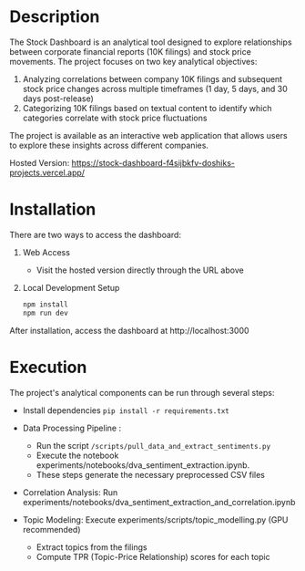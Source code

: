 # Description
The Stock Dashboard is an analytical tool designed to explore relationships between corporate financial reports (10K filings) and stock price movements. The project focuses on two key analytical objectives:

1. Analyzing correlations between company 10K filings and subsequent stock price changes across multiple timeframes (1 day, 5 days, and 30 days post-release)
2. Categorizing 10K filings based on textual content to identify which categories correlate with stock price fluctuations

The project is available as an interactive web application that allows users to explore these insights across different companies.

Hosted Version: https://stock-dashboard-f4sijbkfv-doshiks-projects.vercel.app/

# Installation
There are two ways to access the dashboard:

1. Web Access
   - Visit the hosted version directly through the URL above

2. Local Development Setup
   ```bash
   npm install
   npm run dev
After installation, access the dashboard at http://localhost:3000
# Execution
The project's analytical components can be run through several steps:

* Install dependencies
```pip install -r requirements.txt```

* Data Processing Pipeline :
   * Run the script `/scripts/pull_data_and_extract_sentiments.py`
   * Execute the notebook experiments/notebooks/dva_sentiment_extraction.ipynb.
   * These steps generate the necessary preprocessed CSV files

* Correlation Analysis: Run experiments/notebooks/dva_sentiment_extraction_and_correlation.ipynb
* Topic Modeling: Execute experiments/scripts/topic_modelling.py (GPU recommended)
   * Extract topics from the filings
   * Compute TPR (Topic-Price Relationship) scores for each topic
